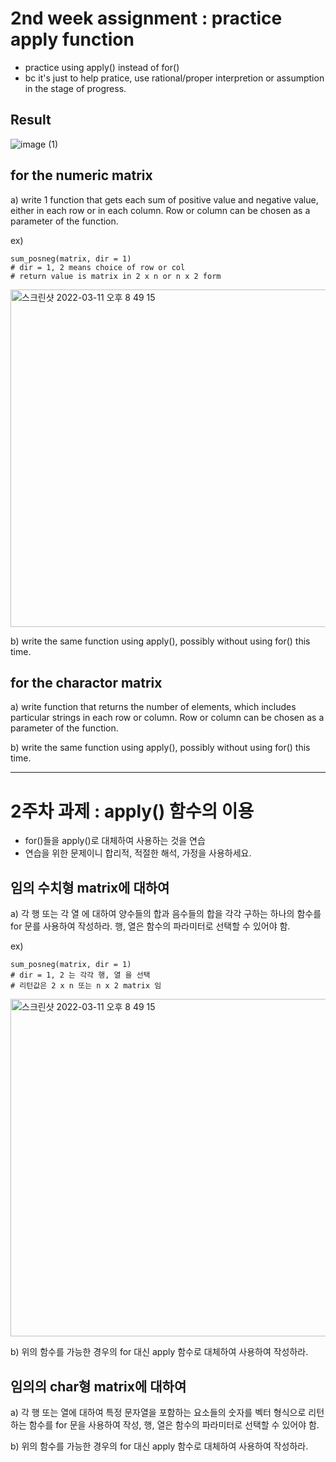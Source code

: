# 2nd week assignment : practice apply function

* practice using apply() instead of for()
* bc it's just to help pratice, use rational/proper interpretion or assumption in the stage of progress.

## Result
![image (1)](https://user-images.githubusercontent.com/65381957/159249126-50bcdc55-e07e-41ef-9808-b3f028fdb8ec.png)


## for the numeric matrix
a) write 1 function that gets each sum of positive value and negative value, either in each row or in each column. Row or column can be chosen as a parameter of the function.

ex)
	
	sum_posneg(matrix, dir = 1)
	# dir = 1, 2 means choice of row or col
	# return value is matrix in 2 x n or n x 2 form
<img width="540" alt="스크린샷 2022-03-11 오후 8 49 15" src="https://user-images.githubusercontent.com/65381957/157861841-d0d9815b-7fa8-4106-8f49-7f3eebca83d0.png">


b) write the same function using apply(), possibly without using for() this time.

## for the charactor matrix

a) write function that returns the number of elements, which includes particular strings in each row or column. Row or column can be chosen as a parameter of the function.

b) write the same function using apply(), possibly without using for() this time.

_____


# 2주차 과제 : apply() 함수의 이용

* for()들을 apply()로 대체하여 사용하는 것을 연습
* 연습을 위한 문제이니 합리적, 적절한 해석, 가정을 사용하세요. 

## 임의 수치형 matrix에 대하여
a) 각 행 또는 각 열 에 대하여 양수들의 합과 음수들의 합을 각각 구하는 하나의 함수를 for 문를 사용하여 작성하라. 행, 열은 함수의 파라미터로 선택할 수 있어야 함.

ex)
	
	sum_posneg(matrix, dir = 1)
	# dir = 1, 2 는 각각 행, 열 을 선택
	# 리턴값은 2 x n 또는 n x 2 matrix 임
<img width="540" alt="스크린샷 2022-03-11 오후 8 49 15" src="https://user-images.githubusercontent.com/65381957/157861841-d0d9815b-7fa8-4106-8f49-7f3eebca83d0.png">


b) 위의 함수를 가능한 경우의 for 대신 apply 함수로 대체하여 사용하여 작성하라. 

## 임의의 char형 matrix에 대하여

a) 각 행 또는 열에 대하여 특정 문자열을 포함하는 요소들의 숫자를 벡터 형식으로 리턴 하는 함수를 for 문을 사용하여 작성, 행, 열은 함수의 파라미터로 선택할 수 있어야 함.

b) 위의 함수를 가능한 경우의 for 대신 apply 함수로 대체하여 사용하여 작성하라. 


